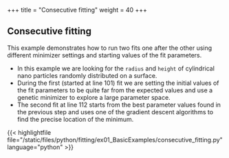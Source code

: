 +++
title = "Consecutive fitting"
weight = 40
+++

## Consecutive fitting

This example demonstrates how to run two fits one after the other using different minimizer settings and starting values of the fit parameters.

* In this example we are looking for the `radius` and `height` of cylindrical nano particles randomly distributed on a surface.
* During the first (started at line 101) fit we are setting the initial values of the fit parameters to be quite far from the expected values and use a genetic minimizer to explore a large parameter space.
* The second fit at line 112 starts from the best parameter values found in the previous step and uses one of the gradient descent algorithms to find the precise location of the minimum.

{{< highlightfile file="/static/files/python/fitting/ex01_BasicExamples/consecutive_fitting.py" language="python" >}}
